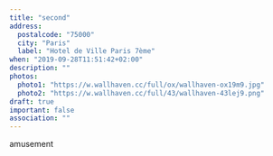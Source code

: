 ```yaml
---
title: "second"
address:
  postalcode: "75000"
  city: "Paris"
  label: "Hotel de Ville Paris 7ème"
when: "2019-09-28T11:51:42+02:00"
description: ""
photos:
  photo1: "https://w.wallhaven.cc/full/ox/wallhaven-ox19m9.jpg"
  photo2: "https://w.wallhaven.cc/full/43/wallhaven-43lej9.png"
draft: true
important: false
association: ""
---
```

amusement
